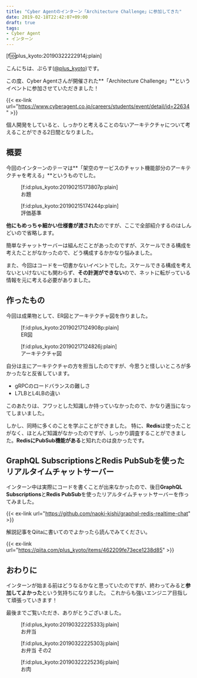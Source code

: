 ```yaml
---
title: "Cyber Agentのインターン「Architecture Challenge」に参加してきた"
date: 2019-02-18T22:42:07+09:00
draft: true
tags:
- Cyber Agent
- インターン
---
```


[f:id:plus_kyoto:20190322222914j:plain]

こんにちは、ぷらす([@plus_kyoto](https://twitter.com/plus_kyoto))です。

この度、Cyber Agentさんが開催された**「Architecture Challenge」**というイベントに参加させていただきました！

{{< ex-link url="https://www.cyberagent.co.jp/careers/students/event/detail/id=22634" >}}


個人開発をしていると、しっかりと考えることのないアーキテクチャについて考えることができる2日間となりました。

<!--more-->

## 概要
今回のインターンのテーマは**「架空のサービスのチャット機能部分のアーキテクチャを考える」**というものでした。

<figure class="figure-image figure-image-fotolife" title="お題">[f:id:plus_kyoto:20190215173807p:plain]<figcaption>お題</figcaption></figure>

<figure class="figure-image figure-image-fotolife" title="評価基準">[f:id:plus_kyoto:20190215174244p:plain]<figcaption>評価基準</figcaption></figure>

**他にもめっちゃ細かい仕様書が渡された**のですが、ここで全部紹介するのはしんどいので省略します。

簡単なチャットサーバーは組んだことがあったのですが、スケールできる構成を考えたことがなかったので、どう構成するかかなり悩みました。

また、今回はコードを一切書かないイベントでした。スケールできる構成を考えないといけないにも関わらず、**その計測ができない**ので、ネットに転がっている情報を元に考える必要がありました。

## 作ったもの
今回は成果物として、ER図とアーキテクチャ図を作りました。

<figure class="figure-image figure-image-fotolife" title="ER図">[f:id:plus_kyoto:20190217124908p:plain]<figcaption>ER図</figcaption></figure>

<figure class="figure-image figure-image-fotolife" title="アーキテクチャ図">[f:id:plus_kyoto:20190217124826j:plain]<figcaption>アーキテクチャ図</figcaption></figure>

自分は主にアーキテクチャの方を担当したのですが、今思うと怪しいところが多かったなと反省しています。

- gRPCのロードバランスの難しさ
- L7LBとL4LBの違い

このあたりは、フワッとした知識しか持っていなかったので、かなり適当になってしまいました。

しかし、同時に多くのことを学ぶことができました。
特に、**Redis**は使ったことがなく、ほとんど知識がなかったのですが、しっかり調査することができました。**RedisにPubSub機能がある**と知れたのは良かったです。

## GraphQL SubscriptionsとRedis PubSubを使ったリアルタイムチャットサーバー

インターン中は実際にコードを書くことが出来なかったので、後日**GraphQL Subscriptions**と**Redis PubSub**を使ったリアルタイムチャットサーバーを作ってみました。


{{< ex-link url="https://github.com/naoki-kishi/graphql-redis-realtime-chat" >}}

解説記事をQiitaに書いてのでよかったら読んでみてください。

{{< ex-link url="https://qiita.com/plus_kyoto/items/462209fe73ece1238d85" >}}

## おわりに

インターンが始まる前はどうなるかなと思っていたのですが、終わってみると**参加してよかった**という気持ちになりました。
これからも強いエンジニア目指して頑張っていきます！

最後までご覧いただき、ありがとうございました。

<figure class="figure-image figure-image-fotolife" title="お弁当">[f:id:plus_kyoto:20190322225333j:plain]<figcaption>お弁当</figcaption></figure>

<figure class="figure-image figure-image-fotolife" title="お弁当 その2">[f:id:plus_kyoto:20190322225303j:plain]<figcaption>お弁当 その2</figcaption></figure>


<figure class="figure-image figure-image-fotolife" title="お肉">[f:id:plus_kyoto:20190322225236j:plain]<figcaption>お肉</figcaption></figure>
